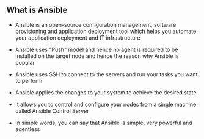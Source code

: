 ## What is Ansible

- Ansible is an open-source configuration management, software provisioning and application deployment tool which helps you automate your application deployment and IT infrastructure

- Ansible uses "Push" model and hence no agent is required to be installed on the target node and hence the reason why Ansible is popular

- Ansible uses SSH to connect to the servers and run your tasks you want to perform

- Ansible applies the changes to your system to achieve the desired state

- It allows you to control and configure your nodes from a single machine called Ansible Control Server

- In simple words, you can say that Ansible is simple, very powerful and agentless
